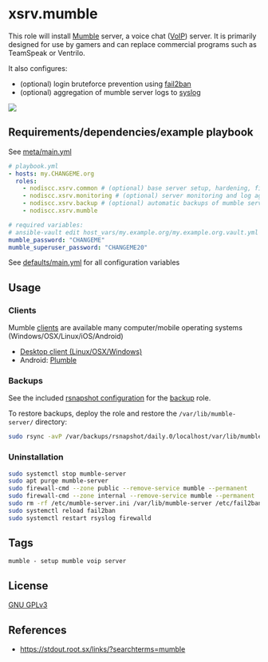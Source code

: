 # xsrv.mumble

This role will install [Mumble](https://en.wikipedia.org/wiki/Mumble_(software)) server, a voice chat ([VoIP](https://en.wikipedia.org/wiki/Voice_over_IP)) server. It is primarily designed for use by gamers and can replace commercial programs such as TeamSpeak or Ventrilo.

It also configures:
- (optional) login bruteforce prevention using [fail2ban](tasks/fail2ban.yml)
- (optional) aggregation of mumble server logs to [syslog](tasks/rsyslog.yml)

[![](https://gitlab.com/nodiscc/toolbox/-/raw/master/DOC/SCREENSHOTS/S5Z6IEw.png)](https://gitlab.com/nodiscc/toolbox/-/raw/master/DOC/SCREENSHOTS/S5Z6IEw.png)


## Requirements/dependencies/example playbook

See [meta/main.yml](meta/main.yml)

```yaml
# playbook.yml
- hosts: my.CHANGEME.org
  roles:
    - nodiscc.xsrv.common # (optional) base server setup, hardening, firewall, bruteforce prevention
    - nodiscc.xsrv.monitoring # (optional) server monitoring and log aggregation
    - nodiscc.xsrv.backup # (optional) automatic backups of mumble server database
    - nodiscc.xsrv.mumble

# required variables:
# ansible-vault edit host_vars/my.example.org/my.example.org.vault.yml
mumble_password: "CHANGEME"
mumble_superuser_password: "CHANGEME20"
```

See [defaults/main.yml](defaults/main.yml) for all configuration variables


## Usage

### Clients

Mumble [clients](https://wiki.mumble.info/wiki/Main_Page) are available many computer/mobile operating systems (Windows/OSX/Linux/iOS/Android)

- [Desktop client (Linux/OSX/Windows)](https://wiki.mumble.info/wiki/Main_Page#Download_Mumble)
- Android: [Plumble](https://f-droid.org/en/packages/com.morlunk.mumbleclient/)

### Backups

See the included [rsnapshot configuration](templates/etc_rsnapshot.d/mumble-server.conf.j2) for the [backup](../backup/) role.

To restore backups, deploy the role and restore the `/var/lib/mumble-server/` directory:

```bash
sudo rsync -avP /var/backups/rsnapshot/daily.0/localhost/var/lib/mumble-server /var/lib/
```

### Uninstallation

```bash
sudo systemctl stop mumble-server
sudo apt purge mumble-server
sudo firewall-cmd --zone public --remove-service mumble --permanent
sudo firewall-cmd --zone internal --remove-service mumble --permanent
sudo rm -rf /etc/mumble-server.ini /var/lib/mumble-server /etc/fail2ban/jail.d/mumble.conf /etc/rsnapshot.d/mumble-server.conf /etc/rsyslog.d/mumble.conf /etc/firewalld/services/mumble.xml /etc/ansible/facts.d/mumble.fact
sudo systemctl reload fail2ban
sudo systemctl restart rsyslog firewalld
```


## Tags

<!--BEGIN TAGS LIST-->
```
mumble - setup mumble voip server
```
<!--END TAGS LIST-->


## License

[GNU GPLv3](../../LICENSE)


## References

- https://stdout.root.sx/links/?searchterms=mumble

